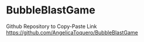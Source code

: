 # BubbleBlastGame
Github Repository to Copy-Paste Link
https://github.com/AngelicaToquero/BubbleBlastGame 